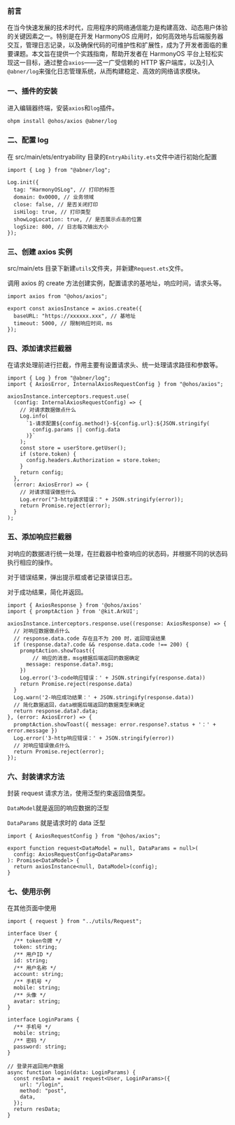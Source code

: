 ### 前言

在当今快速发展的技术时代，应用程序的网络通信能力是构建高效、动态用户体验的关键因素之一。特别是在开发 HarmonyOS 应用时，如何高效地与后端服务器交互，管理日志记录，以及确保代码的可维护性和扩展性，成为了开发者面临的重要课题。本文旨在提供一个实践指南，帮助开发者在 HarmonyOS 平台上轻松实现这一目标，通过整合`axios`——这一广受信赖的 HTTP 客户端库，以及引入`@abner/log`来强化日志管理系统，从而构建稳定、高效的网络请求模块。

### 一、插件的安装

进入编辑器终端，安装`axios`和`log`插件。

```bash
ohpm install @ohos/axios @abner/log
```

### 二、配置 log

在 src/main/ets/entryability 目录的`EntryAbility.ets`文件中进行初始化配置

```tsx
import { Log } from "@abner/log";

Log.init({
  tag: "HarmonyOSLog", // 打印的标签
  domain: 0x0000, // 业务领域
  close: false, // 是否关闭打印
  isHilog: true, // 打印类型
  showLogLocation: true, // 是否展示点击的位置
  logSize: 800, // 日志每次输出大小
});
```

### 三、创建 axios 实例

src/main/ets 目录下新建`utils`文件夹，并新建`Request.ets`文件。

调用 axios 的 create 方法创建实例，配置请求的基地址，响应时间，请求头等。

```tsx
import axios from "@ohos/axios";

export const axiosInstance = axios.create({
  baseURL: "https://xxxxxx.xxx", // 基地址
  timeout: 5000, // 限制响应时间，ms
});
```

### 四、添加请求拦截器

在请求处理前进行拦截，作用主要有设置请求头、统一处理请求路径和参数等。

```tsx
import { Log } from "@abner/log";
import { AxiosError, InternalAxiosRequestConfig } from "@ohos/axios";

axiosInstance.interceptors.request.use(
  (config: InternalAxiosRequestConfig) => {
    // 对请求数据做点什么
    Log.info(
      `1-请求配置${config.method!}-${config.url}:${JSON.stringify(
        config.params || config.data
      )}`
    );
    const store = userStore.getUser();
    if (store.token) {
      config.headers.Authorization = store.token;
    }
    return config;
  },
  (error: AxiosError) => {
    // 对请求错误做些什么
    Log.error("3-http请求错误：" + JSON.stringify(error));
    return Promise.reject(error);
  }
);
```

### 五、添加响应拦截器

对响应的数据进行统一处理，在拦截器中检查响应的状态码，并根据不同的状态码执行相应的操作。

对于错误结果，弹出提示框或者记录错误日志。

对于成功结果，简化并返回。

```tsx
import { AxiosResponse } from '@ohos/axios'
import { promptAction } from '@kit.ArkUI';

axiosInstance.interceptors.response.use((response: AxiosResponse) => {
  // 对响应数据做点什么
  // response.data.code 存在且不为 200 时，返回错误结果
  if (response.data?.code && response.data.code !== 200) {
    promptAction.showToast({
	    // 响应的消息，msg根据后端返回的数据确定
      message: response.data?.msg;
    })
    Log.error('3-code响应错误：' + JSON.stringify(response.data))
    return Promise.reject(response.data)
  }
  Log.warn('2-响应成功结果：' + JSON.stringify(response.data))
  // 简化数据返回，data根据后端返回的数据类型来确定
  return response.data?.data;
}, (error: AxiosError) => {
  promptAction.showToast({ message: error.response?.status + '：' + error.message })
  Log.error('3-http响应错误：' + JSON.stringify(error))
  // 对响应错误做点什么
  return Promise.reject(error);
});
```

### 六、封装请求方法

封装 request 请求方法，使用泛型约束返回值类型。

`DataModel`就是返回的响应数据的泛型

`DataParams` 就是请求时的 data 泛型

```tsx
import { AxiosRequestConfig } from "@ohos/axios";

export function request<DataModel = null, DataParams = null>(
  config: AxiosRequestConfig<DataParams>
): Promise<DataModel> {
  return axiosInstance<null, DataModel>(config);
}
```

### 七、使用示例

在其他页面中使用

```tsx
import { request } from "../utils/Request";

interface User {
  /** token令牌 */
  token: string;
  /** 用户ID */
  id: string;
  /** 用户名称 */
  account: string;
  /** 手机号 */
  mobile: string;
  /** 头像 */
  avatar: string;
}

interface LoginParams {
  /** 手机号 */
  mobile: string;
  /** 密码 */
  password: string;
}

// 登录并返回用户数据
async function login(data: LoginParams) {
  const resData = await request<User, LoginParams>({
    url: "/login",
    method: "post",
    data,
  });
  return resData;
}
```

